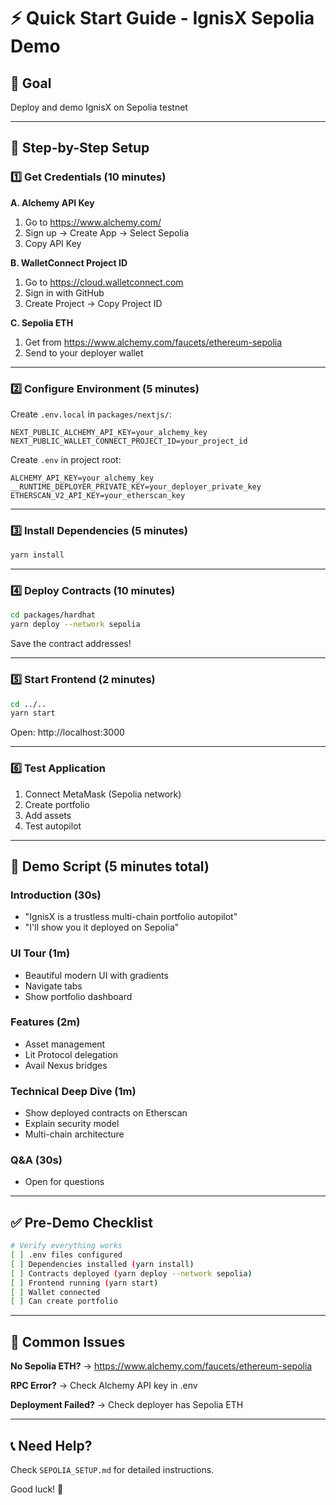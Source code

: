 # ⚡ Quick Start Guide - IgnisX Sepolia Demo

## 🎯 Goal
Deploy and demo IgnisX on Sepolia testnet

---

## 📝 Step-by-Step Setup

### 1️⃣ Get Credentials (10 minutes)

**A. Alchemy API Key**
1. Go to https://www.alchemy.com/
2. Sign up → Create App → Select Sepolia
3. Copy API Key

**B. WalletConnect Project ID**
1. Go to https://cloud.walletconnect.com
2. Sign in with GitHub
3. Create Project → Copy Project ID

**C. Sepolia ETH**
1. Get from https://www.alchemy.com/faucets/ethereum-sepolia
2. Send to your deployer wallet

---

### 2️⃣ Configure Environment (5 minutes)

Create `.env.local` in `packages/nextjs/`:

```env
NEXT_PUBLIC_ALCHEMY_API_KEY=your_alchemy_key
NEXT_PUBLIC_WALLET_CONNECT_PROJECT_ID=your_project_id
```

Create `.env` in project root:

```env
ALCHEMY_API_KEY=your_alchemy_key
__RUNTIME_DEPLOYER_PRIVATE_KEY=your_deployer_private_key
ETHERSCAN_V2_API_KEY=your_etherscan_key
```

---

### 3️⃣ Install Dependencies (5 minutes)

```bash
yarn install
```

---

### 4️⃣ Deploy Contracts (10 minutes)

```bash
cd packages/hardhat
yarn deploy --network sepolia
```

Save the contract addresses!

---

### 5️⃣ Start Frontend (2 minutes)

```bash
cd ../..
yarn start
```

Open: http://localhost:3000

---

### 6️⃣ Test Application

1. Connect MetaMask (Sepolia network)
2. Create portfolio
3. Add assets
4. Test autopilot

---

## 🎤 Demo Script (5 minutes total)

### Introduction (30s)
- "IgnisX is a trustless multi-chain portfolio autopilot"
- "I'll show you it deployed on Sepolia"

### UI Tour (1m)
- Beautiful modern UI with gradients
- Navigate tabs
- Show portfolio dashboard

### Features (2m)
- Asset management
- Lit Protocol delegation
- Avail Nexus bridges

### Technical Deep Dive (1m)
- Show deployed contracts on Etherscan
- Explain security model
- Multi-chain architecture

### Q&A (30s)
- Open for questions

---

## ✅ Pre-Demo Checklist

```bash
# Verify everything works
[ ] .env files configured
[ ] Dependencies installed (yarn install)
[ ] Contracts deployed (yarn deploy --network sepolia)
[ ] Frontend running (yarn start)
[ ] Wallet connected
[ ] Can create portfolio
```

---

## 🐛 Common Issues

**No Sepolia ETH?**
→ https://www.alchemy.com/faucets/ethereum-sepolia

**RPC Error?**
→ Check Alchemy API key in .env

**Deployment Failed?**
→ Check deployer has Sepolia ETH

---

## 📞 Need Help?

Check `SEPOLIA_SETUP.md` for detailed instructions.

Good luck! 🚀

